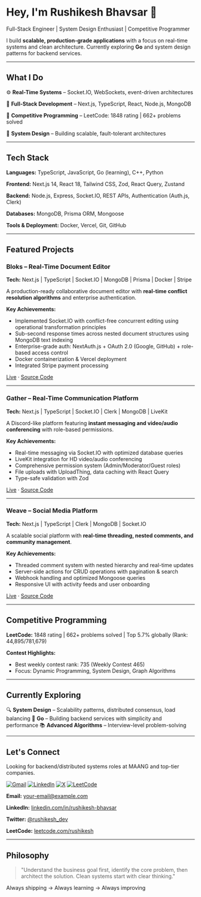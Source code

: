 # Hey, I'm Rushikesh Bhavsar 👋

Full-Stack Engineer | System Design Enthusiast | Competitive Programmer

I build **scalable, production-grade applications** with a focus on real-time systems and clean architecture. Currently exploring **Go** and system design patterns for backend services.

---

## What I Do

⚙️ **Real-Time Systems** – Socket.IO, WebSockets, event-driven architectures

🎯 **Full-Stack Development** – Next.js, TypeScript, React, Node.js, MongoDB

🧠 **Competitive Programming** – LeetCode: 1848 rating | 662+ problems solved

📐 **System Design** – Building scalable, fault-tolerant architectures

---

## Tech Stack

**Languages:** TypeScript, JavaScript, Go (learning), C++, Python

**Frontend:** Next.js 14, React 18, Tailwind CSS, Zod, React Query, Zustand

**Backend:** Node.js, Express, Socket.IO, REST APIs, Authentication (Auth.js, Clerk)

**Databases:** MongoDB, Prisma ORM, Mongoose

**Tools & Deployment:** Docker, Vercel, Git, GitHub

---

## Featured Projects

### Bloks – Real-Time Document Editor
**Tech:** Next.js | TypeScript | Socket.IO | MongoDB | Prisma | Docker | Stripe

A production-ready collaborative document editor with **real-time conflict resolution algorithms** and enterprise authentication.

**Key Achievements:**
- Implemented Socket.IO with conflict-free concurrent editing using operational transformation principles
- Sub-second response times across nested document structures using MongoDB text indexing
- Enterprise-grade auth: NextAuth.js + OAuth 2.0 (Google, GitHub) + role-based access control
- Docker containerization & Vercel deployment
- Integrated Stripe payment processing

[Live](javascript:void(0)) · [Source Code](javascript:void(0))

---

### Gather – Real-Time Communication Platform
**Tech:** Next.js | TypeScript | Socket.IO | Clerk | MongoDB | LiveKit

A Discord-like platform featuring **instant messaging and video/audio conferencing** with role-based permissions.

**Key Achievements:**
- Real-time messaging via Socket.IO with optimized database queries
- LiveKit integration for HD video/audio conferencing
- Comprehensive permission system (Admin/Moderator/Guest roles)
- File uploads with UploadThing, data caching with React Query
- Type-safe validation with Zod

[Live](javascript:void(0)) · [Source Code](javascript:void(0))

---

### Weave – Social Media Platform
**Tech:** Next.js | TypeScript | Clerk | MongoDB | Socket.IO

A scalable social platform with **real-time threading, nested comments, and community management**.

**Key Achievements:**
- Threaded comment system with nested hierarchy and real-time updates
- Server-side actions for CRUD operations with pagination & search
- Webhook handling and optimized Mongoose queries
- Responsive UI with activity feeds and user onboarding

[Live](javascript:void(0)) · [Source Code](javascript:void(0))

---

## Competitive Programming

**LeetCode:** 1848 rating | 662+ problems solved | Top 5.7% globally (Rank: 44,895/781,679)

**Contest Highlights:**
- Best weekly contest rank: 735 (Weekly Contest 465)
- Focus: Dynamic Programming, System Design, Graph Algorithms

---

## Currently Exploring

🔍 **System Design** – Scalability patterns, distributed consensus, load balancing
🐹 **Go** – Building backend services with simplicity and performance
📚 **Advanced Algorithms** – Interview-level problem-solving

---

## Let's Connect

Looking for backend/distributed systems roles at MAANG and top-tier companies.

[![Gmail](https://img.shields.io/badge/Gmail-%23D14836?style=flat&logo=gmail&logoColor=white)](mailto:youremail@gmail.com)
[![LinkedIn](https://custom-icon-badges.demolab.com/badge/LinkedIn-0A66C2?logo=linkedin-white&logoColor=fff)](https://www.linkedin.com)
[![X](https://img.shields.io/badge/X-%231DA1F2?style=flat&logo=x&logoColor=white)](https://x.com/yourusername)
[![LeetCode](https://img.shields.io/badge/LeetCode-%23FFA116?style=flat&logo=leetcode&logoColor=white)](https://leetcode.com/yourusername)

**Email:** [your-email@example.com](mailto:your-email@example.com)

**LinkedIn:** [linkedin.com/in/rushikesh-bhavsar](https://linkedin.com/in/rushikesh-bhavsar)

**Twitter:** [@rushikesh_dev](https://twitter.com/rushikesh_dev)

**LeetCode:** [leetcode.com/rushikesh](https://leetcode.com/rushikesh)

---

## Philosophy

> "Understand the business goal first, identify the core problem, then architect the solution. Clean systems start with clear thinking."

Always shipping → Always learning → Always improving
